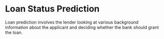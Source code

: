 # Loan Status Prediction
Loan prediction involves the lender looking at various background information about the applicant and deciding whether the bank should grant the loan.
